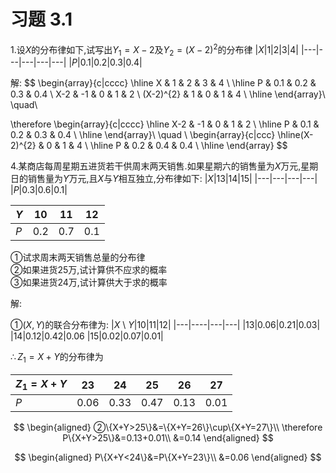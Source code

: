 # 习题  3.1
1.设$X$的分布律如下,试写出$Y_1=X-2$及$Y_2=(X-2)^2$的分布律
|$X$|$1$|$2$|$3$|$4$|
|---|---|---|---|---|
|$P$|$0.1$|$0.2$|$0.3$|$0.4$|

解:
$$
\begin{array}{c|cccc}
\hline X & 1 & 2 & 3 & 4 \\
\hline P & 0.1 & 0.2 & 0.3 & 0.4 \\
X-2 & -1 & 0 & 1 & 2 \\
(X-2)^{2} & 1 & 0 & 1 & 4 \\
\hline
\end{array}\\
\quad\\

\therefore
\begin{array}{c|cccc}
\hline X-2 & -1 & 0 & 1 & 2 \\
\hline P & 0.1 & 0.2 & 0.3 & 0.4 \\
\hline
\end{array}\\
\quad \\
\begin{array}{c|ccc}
\hline(X-2)^{2} & 0 & 1 & 4 \\
\hline P & 0.2 & 0.4 & 0.4 \\
\hline
\end{array}
$$

4.某商店每周星期五进货若干供周末两天销售.如果星期六的销售量为$X$万元,星期日的销售量为$Y$万元,且$X$与$Y$相互独立,分布律如下:
|$X$|$13$|$14$|$15$|
|---|---|---|---|
|$P$|$0.3$|$0.6$|$0.1$|

|$Y$|$10$|$11$|$12$|
|---|---|---|---|
|$P$|$0.2$|$0.7$|$0.1$|

①试求周末两天销售总量的分布律<br>
②如果进货25万,试计算供不应求的概率<br>
③如果进货24万,试计算供大于求的概率

解:

①$(X,Y)$的联合分布律为:
|$X$ \ $Y$|$10$|$11$|$12$|
|---|----|---|---|
|$13$|$0.06$|$0.21$|$0.03$|
|$14$|$0.12$|$0.42$|$0.06$
|$15$|$0.02$|$0.07$|$0.01$|

$\therefore Z_1=X+Y$的分布律为

|$Z_1=X+Y$|$23$|$24$|$25$|$26$|$27$|
|---|---|---|---|---|---|
|$P$|$0.06$|$0.33$|$0.47$|$0.13$|$0.01$|

$$
    \begin{aligned}
        ②\{X+Y>25\}&=\{X+Y=26\}\cup\{X+Y=27\}\\
        \therefore P\{X+Y>25\}&=0.13+0.01\\
        &=0.14
    \end{aligned}
$$

$$
\begin{aligned}
    P\{X+Y<24\}&=P\{X+Y=23\}\\
    &=0.06
\end{aligned}
$$



